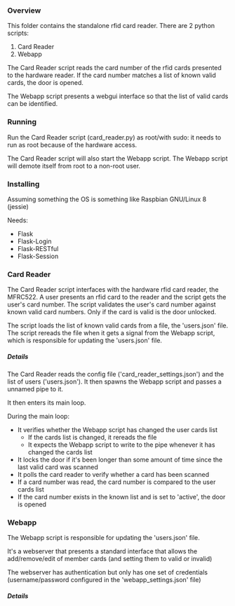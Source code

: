 ### Overview


This folder contains the standalone rfid card reader.
There are 2 python scripts:
  1. Card Reader
  2. Webapp 

The Card Reader script reads the card number of the rfid cards presented to the hardware reader.
If the card number matches a list of known valid cards, the door is opened.

The Webapp script presents a webgui interface so that the list of valid cards can be identified.


### Running

Run the Card Reader script (card_reader.py) as root/with sudo: it needs to run as root because of the hardware access.

The Card Reader script will also start the Webapp script.
The Webapp script will demote itself from root to a non-root user.


### Installing
Assuming something the OS is something like Raspbian GNU/Linux 8 (jessie)

Needs:
 * Flask
 * Flask-Login
 * Flask-RESTful
 * Flask-Session
 

### Card Reader
The Card Reader script interfaces with the hardware rfid card reader, the MFRC522.
A user presents an rfid card to the reader and the script gets the user's card number.
The script validates the user's card number against known valid card numbers. 
Only if the card is valid is the door unlocked. 

The script loads the list of known valid cards from a file, the 'users.json' file.
The script rereads the file when it gets a signal from the Webapp script, which is responsible for updating the 'users.json' file.


##### Details
The Card Reader reads the config file ('card_reader_settings.json') and the list of users ('users.json').
It then spawns the Webapp script and passes a unnamed pipe to it.

It then enters its main loop. 

During the main loop:
 * It verifies whether the Webapp script has changed the user cards list
   * If the cards list is changed, it rereads the file
   * It expects the Webapp script to write to the pipe whenever it has changed the cards list
 * It locks the door if it's been longer than some amount of time since the last valid card was scanned
 * It polls the card reader to verify whether a card has been scanned
  * If a card number was read, the card number is compared to the user cards list
  * If the card number exists in the known list and is set to 'active', the door is opened



### Webapp
The Webapp script is responsible for updating the 'users.json' file.

It's a webserver that presents a standard interface that allows the add/remove/edit of member cards (and setting them to valid or invalid)

The webserver has authentication but only has one set of credentials (username/password configured in the 'webapp_settings.json' file)


##### Details

